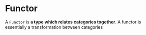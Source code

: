 # Functor

A `Functor` is **a type which relates categories together**.  A functor is essentially a transformation between categories

